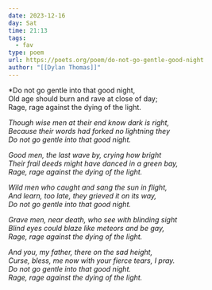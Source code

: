 ```yaml
---
date: 2023-12-16
day: Sat
time: 21:13
tags:
  - fav
type: poem
url: https://poets.org/poem/do-not-go-gentle-good-night
author: "[[Dylan Thomas]]"
---
```


*Do not go gentle into that good night,  
Old age should burn and rave at close of day;  
Rage, rage against the dying of the light.  
  
*Though wise men at their end know dark is right,  
Because their words had forked no lightning they  
Do not go gentle into that good night.*  
  
*Good men, the last wave by, crying how bright  
Their frail deeds might have danced in a green bay,  
Rage, rage against the dying of the light.*  
  
*Wild men who caught and sang the sun in flight,  
And learn, too late, they grieved it on its way,  
Do not go gentle into that good night.*  
  
*Grave men, near death, who see with blinding sight  
Blind eyes could blaze like meteors and be gay,  
Rage, rage against the dying of the light.*  
  
*And you, my father, there on the sad height,  
Curse, bless, me now with your fierce tears, I pray.  
Do not go gentle into that good night.  
Rage, rage against the dying of the light.*